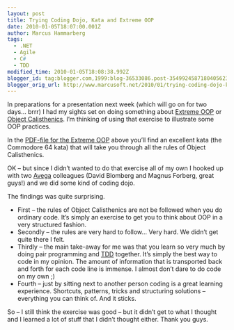 ```yaml
---
layout: post
title: Trying Coding Dojo, Kata and Extreme OOP
date: 2010-01-05T18:07:00.001Z
author: Marcus Hammarberg
tags:
  - .NET
  - Agile
  - C#
  - TDD
modified_time: 2010-01-05T18:08:38.992Z
blogger_id: tag:blogger.com,1999:blog-36533086.post-3549924587180405623
blogger_orig_url: http://www.marcusoft.net/2010/01/trying-coding-dojo-kata-and-extreme-oop.html
---
```




In preparations for a presentation next week (which will go on for two
days… brrr) I had my sights set on doing something about
<a href="http://milano-xpug.pbwiki.com/f/10080616-extreme-oop.pdf"
target="_blank">Extreme OOP</a> or <a
href="http://www.markhneedham.com/blog/2008/11/06/object-calisthenics-first-thoughts/"
target="_blank">Object Calisthenics</a>. I’m thinking of using that
exercise to illustrate some OOP practices.

In the
<a href="http://milano-xpug.pbwiki.com/f/10080616-extreme-oop.pdf"
target="_blank">PDF-file for the Extreme OOP</a> above you’ll find an
excellent kata (the Commodore 64 kata) that will take you through all
the rules of Object Calisthenics.

OK – but since I didn’t wanted to do that exercise all of my own I
hooked up with two
<a href="http://www.avegagroup.se" target="_blank">Avega</a> colleagues
(David Blomberg and Magnus Forberg, great guys!) and we did some kind of
coding dojo.

The findings was quite surprising.

- First – the rules of Object Calisthenics are not be followed when
    you do ordinary code. It’s simply an exercise to get you to think
    about OOP in a very structured fashion.
- Secondly – the rules are very hard to follow… Very hard. We didn’t
    get quite there I felt.
- Thirdly – the main take-away for me was that you learn so very much
    by doing pair programming and
    <a href="http://en.wikipedia.org/wiki/Test-driven_development"
    target="_blank">TDD</a> together. It’s simply the best way to code
    in my opinion. The amount of information that is transported back
    and forth for each code line is immense. I almost don’t dare to do
    code on my own ;)
- Fourth – just by sitting next to another person coding is a great
    learning experience. Shortcuts, patterns, tricks and structuring
    solutions – everything you can think of. And it sticks.

So – I still think the exercise was good – but it didn’t get to what I
thought and I learned a lot of stuff that I didn’t thought either. Thank
you guys.
